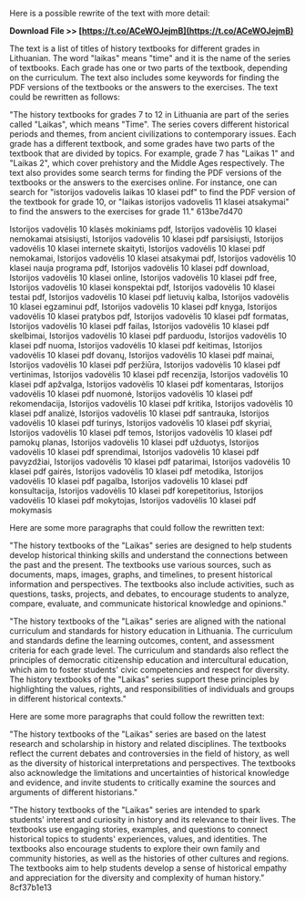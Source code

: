 
 
Here is a possible rewrite of the text with more detail:
 
**Download File >> [https://t.co/ACeWOJejmB](https://t.co/ACeWOJejmB)**


  
The text is a list of titles of history textbooks for different grades in Lithuanian. The word "laikas" means "time" and it is the name of the series of textbooks. Each grade has one or two parts of the textbook, depending on the curriculum. The text also includes some keywords for finding the PDF versions of the textbooks or the answers to the exercises. The text could be rewritten as follows:
  
"The history textbooks for grades 7 to 12 in Lithuania are part of the series called "Laikas", which means "Time". The series covers different historical periods and themes, from ancient civilizations to contemporary issues. Each grade has a different textbook, and some grades have two parts of the textbook that are divided by topics. For example, grade 7 has "Laikas 1" and "Laikas 2", which cover prehistory and the Middle Ages respectively. The text also provides some search terms for finding the PDF versions of the textbooks or the answers to the exercises online. For instance, one can search for "istorijos vadovelis laikas 10 klasei pdf" to find the PDF version of the textbook for grade 10, or "laikas istorijos vadovelis 11 klasei atsakymai" to find the answers to the exercises for grade 11." 613be7d470
 
Istorijos vadovėlis 10 klasės mokiniams pdf,  Istorijos vadovėlis 10 klasei nemokamai atsisiųsti,  Istorijos vadovėlis 10 klasei pdf parsisiųsti,  Istorijos vadovėlis 10 klasei internete skaityti,  Istorijos vadovėlis 10 klasei pdf nemokamai,  Istorijos vadovėlis 10 klasei atsakymai pdf,  Istorijos vadovėlis 10 klasei nauja programa pdf,  Istorijos vadovėlis 10 klasei pdf download,  Istorijos vadovėlis 10 klasei online,  Istorijos vadovėlis 10 klasei pdf free,  Istorijos vadovėlis 10 klasei konspektai pdf,  Istorijos vadovėlis 10 klasei testai pdf,  Istorijos vadovėlis 10 klasei pdf lietuvių kalba,  Istorijos vadovėlis 10 klasei egzaminui pdf,  Istorijos vadovėlis 10 klasei pdf knyga,  Istorijos vadovėlis 10 klasei pratybos pdf,  Istorijos vadovėlis 10 klasei pdf formatas,  Istorijos vadovėlis 10 klasei pdf failas,  Istorijos vadovėlis 10 klasei pdf skelbimai,  Istorijos vadovėlis 10 klasei pdf parduodu,  Istorijos vadovėlis 10 klasei pdf nuoma,  Istorijos vadovėlis 10 klasei pdf keitimas,  Istorijos vadovėlis 10 klasei pdf dovanų,  Istorijos vadovėlis 10 klasei pdf mainai,  Istorijos vadovėlis 10 klasei pdf peržiūra,  Istorijos vadovėlis 10 klasei pdf vertinimas,  Istorijos vadovėlis 10 klasei pdf recenzija,  Istorijos vadovėlis 10 klasei pdf apžvalga,  Istorijos vadovėlis 10 klasei pdf komentaras,  Istorijos vadovėlis 10 klasei pdf nuomonė,  Istorijos vadovėlis 10 klasei pdf rekomendacija,  Istorijos vadovėlis 10 klasei pdf kritika,  Istorijos vadovėlis 10 klasei pdf analizė,  Istorijos vadovėlis 10 klasei pdf santrauka,  Istorijos vadovėlis 10 klasei pdf turinys,  Istorijos vadovėlis 10 klasei pdf skyriai,  Istorijos vadovėlis 10 klasei pdf temos,  Istorijos vadovėlis 10 klasei pdf pamokų planas,  Istorijos vadovėlis 10 klasei pdf užduotys,  Istorijos vadovėlis 10 klasei pdf sprendimai,  Istorijos vadovėlis 10 klasei pdf pavyzdžiai,  Istorijos vadovėlis 10 klasei pdf patarimai,  Istorijos vadovėlis 10 klasei pdf gairės,  Istorijos vadovėlis 10 klasei pdf metodika,  Istorijos vadovėlis 10 klasei pdf pagalba,  Istorijos vadovėlis 10 klasei pdf konsultacija,  Istorijos vadovėlis 10 klasei pdf korepetitorius,  Istorijos vadovėlis 10 klasei pdf mokytojas,  Istorijos vadovėlis 10 klasei pdf mokymasis

Here are some more paragraphs that could follow the rewritten text:
  
"The history textbooks of the "Laikas" series are designed to help students develop historical thinking skills and understand the connections between the past and the present. The textbooks use various sources, such as documents, maps, images, graphs, and timelines, to present historical information and perspectives. The textbooks also include activities, such as questions, tasks, projects, and debates, to encourage students to analyze, compare, evaluate, and communicate historical knowledge and opinions."
  
"The history textbooks of the "Laikas" series are aligned with the national curriculum and standards for history education in Lithuania. The curriculum and standards define the learning outcomes, content, and assessment criteria for each grade level. The curriculum and standards also reflect the principles of democratic citizenship education and intercultural education, which aim to foster students' civic competencies and respect for diversity. The history textbooks of the "Laikas" series support these principles by highlighting the values, rights, and responsibilities of individuals and groups in different historical contexts."

Here are some more paragraphs that could follow the rewritten text:
  
"The history textbooks of the "Laikas" series are based on the latest research and scholarship in history and related disciplines. The textbooks reflect the current debates and controversies in the field of history, as well as the diversity of historical interpretations and perspectives. The textbooks also acknowledge the limitations and uncertainties of historical knowledge and evidence, and invite students to critically examine the sources and arguments of different historians."
  
"The history textbooks of the "Laikas" series are intended to spark students' interest and curiosity in history and its relevance to their lives. The textbooks use engaging stories, examples, and questions to connect historical topics to students' experiences, values, and identities. The textbooks also encourage students to explore their own family and community histories, as well as the histories of other cultures and regions. The textbooks aim to help students develop a sense of historical empathy and appreciation for the diversity and complexity of human history."
 8cf37b1e13
 
